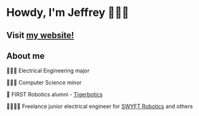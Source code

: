 # Howdy, I'm Jeffrey 👋🏻🤠

## Visit [my website!](https://jeffrey-m.com)

## About me

👷🏻‍♂️ Electrical Engineering major

👨🏻‍💻 Computer Science minor

🤖 FIRST Robotics alumni - [Tigerbotics](https://github.com/tigerbotics7125)

🏃🏻‍♂️‍➡️ Freelance junior electrical engineer for [SWYFT Robotics](https://swyftrobotics.com) and others